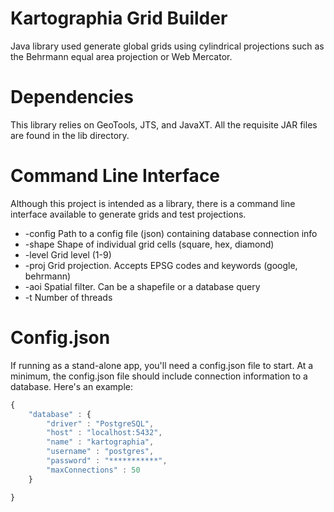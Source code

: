 # Kartographia Grid Builder
Java library used generate global grids using cylindrical projections such as the
Behrmann equal area projection or Web Mercator.


# Dependencies
This library relies on GeoTools, JTS, and JavaXT. All the requisite JAR files
are found in the lib directory.



# Command Line Interface
Although this project is intended as a library, there is a command line interface
available to generate grids and test projections.

- -config Path to a config file (json) containing database connection info
- -shape Shape of individual grid cells (square, hex, diamond)
- -level Grid level (1-9)
- -proj Grid projection. Accepts EPSG codes and keywords (google, behrmann)
- -aoi Spatial filter. Can be a shapefile or a database query
- -t Number of threads



# Config.json
If running as a stand-alone app, you'll need a config.json file to start.
At a minimum, the config.json file should include connection information to a database.
Here's an example:
```javascript
{
    "database" : {
        "driver" : "PostgreSQL",
        "host" : "localhost:5432",
        "name" : "kartographia",
        "username" : "postgres",
        "password" : "***********",
        "maxConnections" : 50
    }

}
```
